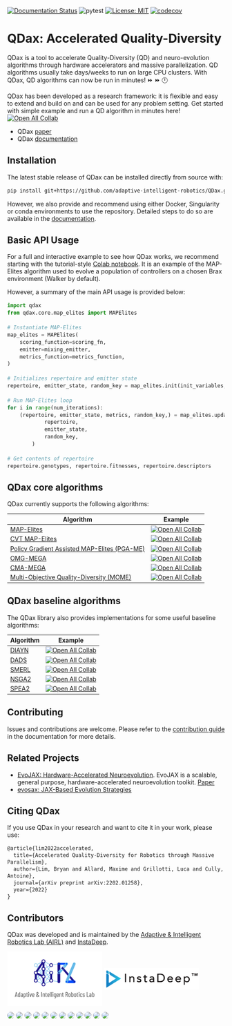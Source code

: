 [![Documentation Status](https://readthedocs.org/projects/qdax/badge/?version=latest)](https://qdax.readthedocs.io/en/latest/?badge=latest)
![pytest](https://github.com/adaptive-intelligent-robotics/QDax/actions/workflows/ci.yaml/badge.svg?branch=main)
[![License: MIT](https://img.shields.io/badge/License-MIT-yellow.svg)](https://github.com/adaptive-intelligent-robotics/QDax/blob/main/LICENSE)
[![codecov](https://codecov.io/gh/adaptive-intelligent-robotics/QDax/branch/feat/add-codecov/graph/badge.svg)](https://codecov.io/gh/adaptive-intelligent-robotics/QDax)


# QDax: Accelerated Quality-Diversity
QDax is a tool to accelerate Quality-Diversity (QD) and neuro-evolution algorithms through hardware accelerators and massive parallelization. QD algorithms usually take days/weeks to run on large CPU clusters. With QDax, QD algorithms can now be run in minutes! ⏩ ⏩ 🕛

QDax has been developed as a research framework: it is flexible and easy to extend and build on and can be used for any problem setting. Get started with simple example and run a QD algorithm in minutes here! [![Open All Collab](https://colab.research.google.com/assets/colab-badge.svg)](https://colab.research.google.com/github/adaptive-intelligent-robotics/QDax/blob/main/notebooks/mapelites_example.ipynb)

- QDax [paper](https://arxiv.org/abs/2202.01258)
- QDax [documentation](https://qdax.readthedocs.io/en/latest/)


## Installation

The latest stable release of QDax can be installed directly from source with:
```bash
pip install git+https://github.com/adaptive-intelligent-robotics/QDax.git@main
```

However, we also provide and recommend using either Docker, Singularity or conda environments to use the repository. Detailed steps to do so are available in the [documentation](https://qdax.readthedocs.io/en/latest/installation/).

## Basic API Usage
For a full and interactive example to see how QDax works, we recommend starting with the tutorial-style [Colab notebook](./notebooks/mapelites_example.ipynb). It is an example of the MAP-Elites algorithm used to evolve a population of controllers on a chosen Brax environment (Walker by default).

However, a summary of the main API usage is provided below:
```python
import qdax
from qdax.core.map_elites import MAPElites

# Instantiate MAP-Elites
map_elites = MAPElites(
    scoring_function=scoring_fn,
    emitter=mixing_emitter,
    metrics_function=metrics_function,
)

# Initializes repertoire and emitter state
repertoire, emitter_state, random_key = map_elites.init(init_variables, centroids, random_key)

# Run MAP-Elites loop
for i in range(num_iterations):
    (repertoire, emitter_state, metrics, random_key,) = map_elites.update(
            repertoire,
            emitter_state,
            random_key,
        )

# Get contents of repertoire
repertoire.genotypes, repertoire.fitnesses, repertoire.descriptors
```


## QDax core algorithms
QDax currently supports the following algorithms:

| Algorithm  | Example |
| --- | --- |
| [MAP-Elites](https://arxiv.org/abs/1504.04909) | [![Open All Collab](https://colab.research.google.com/assets/colab-badge.svg)](https://colab.research.google.com/github/adaptive-intelligent-robotics/QDax/blob/main/notebooks/mapelites_example.ipynb) |
| [CVT MAP-Elites](https://arxiv.org/abs/1610.05729) | [![Open All Collab](https://colab.research.google.com/assets/colab-badge.svg)](https://colab.research.google.com/github/adaptive-intelligent-robotics/QDax/blob/main/notebooks/mapelites_example.ipynb) |
| [Policy Gradient Assisted MAP-Elites (PGA-ME)](https://hal.archives-ouvertes.fr/hal-03135723v2/file/PGA_MAP_Elites_GECCO.pdf) | [![Open All Collab](https://colab.research.google.com/assets/colab-badge.svg)](https://colab.research.google.com/github/adaptive-intelligent-robotics/QDax/blob/main/notebooks/pgame_example.ipynb) |
| [OMG-MEGA](https://arxiv.org/abs/2106.03894) |  [![Open All Collab](https://colab.research.google.com/assets/colab-badge.svg)](https://colab.research.google.com/github/adaptive-intelligent-robotics/QDax/blob/main/notebooks/omgmega_example.ipynb) |
| [CMA-MEGA](https://arxiv.org/abs/2106.03894) | [![Open All Collab](https://colab.research.google.com/assets/colab-badge.svg)](https://colab.research.google.com/github/adaptive-intelligent-robotics/QDax/blob/main/notebooks/cmamega_example.ipynb) |
| [Multi-Objective Quality-Diversity (MOME)](https://arxiv.org/abs/2202.03057) | [![Open All Collab](https://colab.research.google.com/assets/colab-badge.svg)](https://colab.research.google.com/github/adaptive-intelligent-robotics/QDax/blob/main/notebooks/mome_example.ipynb) |


## QDax baseline algorithms
The QDax library also provides implementations for some useful baseline algorithms:

| Algorithm  | Example |
| --- | --- |
| [DIAYN](https://arxiv.org/abs/1802.06070) | [![Open All Collab](https://colab.research.google.com/assets/colab-badge.svg)](https://colab.research.google.com/github/adaptive-intelligent-robotics/QDax/blob/main/notebooks/diayn_example.ipynb) |
| [DADS](https://arxiv.org/abs/1907.01657) | [![Open All Collab](https://colab.research.google.com/assets/colab-badge.svg)](https://colab.research.google.com/github/adaptive-intelligent-robotics/QDax/blob/main/notebooks/dads_example.ipynb) |
| [SMERL](https://arxiv.org/abs/2010.14484) | [![Open All Collab](https://colab.research.google.com/assets/colab-badge.svg)](https://colab.research.google.com/github/adaptive-intelligent-robotics/QDax/blob/main/notebooks/smerl_example.ipynb) |
| [NSGA2](https://ieeexplore.ieee.org/document/996017) | [![Open All Collab](https://colab.research.google.com/assets/colab-badge.svg)](https://colab.research.google.com/github/adaptive-intelligent-robotics/QDax/blob/main/notebooks/nsga2_spea2_example.ipynb) |
| [SPEA2](https://www.semanticscholar.org/paper/SPEA2%3A-Improving-the-strength-pareto-evolutionary-Zitzler-Laumanns/b13724cb54ae4171916f3f969d304b9e9752a57f) | [![Open All Collab](https://colab.research.google.com/assets/colab-badge.svg)](https://colab.research.google.com/github/adaptive-intelligent-robotics/QDax/blob/main/notebooks/nsga2_spea2_example.ipynb) |

## Contributing
Issues and contributions are welcome. Please refer to the [contribution guide](https://qdax.readthedocs.io/en/latest/guides/CONTRIBUTING/) in the documentation for more details.

## Related Projects
- [EvoJAX: Hardware-Accelerated Neuroevolution](https://github.com/google/evojax). EvoJAX is a scalable, general purpose, hardware-accelerated neuroevolution toolkit. [Paper](https://arxiv.org/abs/2202.05008)
- [evosax: JAX-Based Evolution Strategies](https://github.com/RobertTLange/evosax)

## Citing QDax
If you use QDax in your research and want to cite it in your work, please use:
```
@article{lim2022accelerated,
  title={Accelerated Quality-Diversity for Robotics through Massive Parallelism},
  author={Lim, Bryan and Allard, Maxime and Grillotti, Luca and Cully, Antoine},
  journal={arXiv preprint arXiv:2202.01258},
  year={2022}
}
```

## Contributors

QDax was developed and is maintained by the [Adaptive & Intelligent Robotics Lab (AIRL)](https://www.imperial.ac.uk/adaptive-intelligent-robotics/) and [InstaDeep](https://www.instadeep.com/).

<img align="center" src="docs/images/AIRL_logo.png" alt="AIRL_Logo" width="220"/> <img align="center" src="docs/images/instadeep_logo.png" alt="InstaDeep_Logo" width="220"/>

<a href="https://github.com/limbryan" title="Bryan Lim"><img src="https://github.com/limbryan.png" height="auto" width="50" style="border-radius:50%"></a>
<a href="https://github.com/maxiallard" title="Maxime Allard"><img src="https://github.com/maxiallard.png" height="auto" width="50" style="border-radius:50%"></a>
<a href="https://github.com/Lookatator" title="Luca Grilloti"><img src="https://github.com/Lookatator.png" height="auto" width="50" style="border-radius:50%"></a>
<a href="https://github.com/manon-but-yes" title="Manon Flageat"><img src="https://github.com/manon-but-yes.png" height="auto" width="50" style="border-radius:50%"></a>
<a href="https://github.com/Aneoshun" title="Antoine Cully"><img src="https://github.com/Aneoshun.png" height="auto" width="50" style="border-radius:50%"></a>
<a href="https://github.com/felixchalumeau" title="Felix Chalumeau"><img src="https://github.com/felixchalumeau.png" height="auto" width="50" style="border-radius:50%"></a>
<a href="https://github.com/ranzenTom" title="Thomas Pierrot"><img src="https://github.com/ranzenTom.png" height="auto" width="50" style="border-radius:50%"></a>
<a href="https://github.com/Egiob" title="Raphael Boige"><img src="https://github.com/Egiob.png" height="auto" width="50" style="border-radius:50%"></a>
<a href="https://github.com/valentinmace" title="Valentin Mace"><img src="https://github.com/valentinmace.png" height="auto" width="50" style="border-radius:50%"></a>
<a href="https://github.com/GRichard513" title="Guillaume Richard"><img src="https://github.com/GRichard513.png" height="auto" width="50" style="border-radius:50%"></a>
<a href="https://github.com/flajolet" title="Arthur Flajolet"><img src="https://github.com/flajolet.png" height="auto" width="50" style="border-radius:50%"></a>
<a href="https://github.com/remidebette" title="Rémi Debette"><img src="https://github.com/remidebette.png" height="auto" width="50" style="border-radius:50%"></a>
